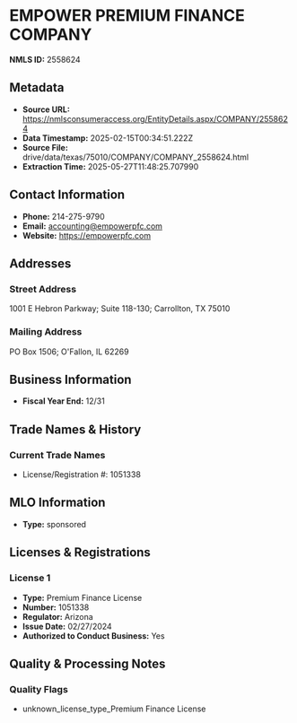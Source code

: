 # EMPOWER PREMIUM FINANCE COMPANY

**NMLS ID:** 2558624

## Metadata
- **Source URL:** https://nmlsconsumeraccess.org/EntityDetails.aspx/COMPANY/2558624
- **Data Timestamp:** 2025-02-15T00:34:51.222Z
- **Source File:** drive/data/texas/75010/COMPANY/COMPANY_2558624.html
- **Extraction Time:** 2025-05-27T11:48:25.707990

## Contact Information
- **Phone:** 214-275-9790
- **Email:** accounting@empowerpfc.com
- **Website:** https://empowerpfc.com

## Addresses
### Street Address
1001 E Hebron Parkway; Suite 118-130; Carrollton, TX 75010

### Mailing Address
PO Box 1506; O'Fallon, IL 62269

## Business Information
- **Fiscal Year End:** 12/31

## Trade Names & History
### Current Trade Names
- License/Registration #: 1051338

## MLO Information
- **Type:** sponsored

## Licenses & Registrations

### License 1
- **Type:** Premium Finance License
- **Number:** 1051338
- **Regulator:** Arizona
- **Issue Date:** 02/27/2024
- **Authorized to Conduct Business:** Yes

## Quality & Processing Notes
### Quality Flags
- unknown_license_type_Premium Finance License
